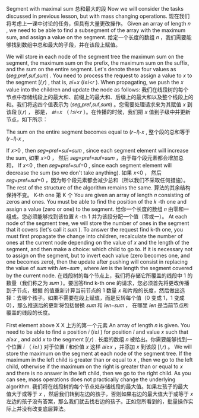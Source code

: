 Segment with maximal sum  总和最大的段
Now we will consider the tasks discussed in previous lesson, but with mass changing operations.
现在我们将考虑上一课中讨论的任务，但具有大量更改操作。
Given an array of length 𝑛
, we need to be able to find a subsegment of the array with the maximum sum, and assign a value on the segment.
给定一个长度的数组 𝑛
 ，我们需要能够找到数组中总和最大的子段，并在该段上赋值。

We will store in each node of the segment tree the maximum sum on the segment, the maximum sum on the prefix, the maximum sum on the suffix, and the sum on the entire segment. Let's denote these four values ​​as (𝑠𝑒𝑔,𝑝𝑟𝑒𝑓,𝑠𝑢𝑓,𝑠𝑢𝑚)
. You need to process the request to assign a value to 𝑥
 to the segment [𝑙,𝑟)
, that is, 𝑎𝑖=𝑥
 (𝑙≤𝑖<𝑟
). When propagating, we push the 𝑥
 value into the children and update the node as follows:
我们在线段树的每个节点中存储线段上的最大和、前缀上的最大和、后缀上的最大和以及整个线段上的和。我们将这四个值表示为 (𝑠𝑒𝑔,𝑝𝑟𝑒𝑓,𝑠𝑢𝑓,𝑠𝑢𝑚)
 。您需要处理请求来为其赋值 𝑥
 到该段 [𝑙,𝑟)
 ， 那是， 𝑎𝑖=𝑥
 （ 𝑙≤𝑖<𝑟
 ）。在传播的时候，我们把 𝑥
 值到子级中并更新节点，如下所示：

The sum on the entire segment becomes equal to (𝑟−𝑙)⋅𝑥
,
整个段的总和等于 (𝑟−𝑙)⋅𝑥
 ,

If 𝑥>0
, then 𝑠𝑒𝑔=𝑝𝑟𝑒𝑓=𝑠𝑢𝑓=𝑠𝑢𝑚
, since each segment element will increase the sum,
如果 𝑥>0
 ， 然后 𝑠𝑒𝑔=𝑝𝑟𝑒𝑓=𝑠𝑢𝑓=𝑠𝑢𝑚
 ，由于每个段元素都会增加总和，
If 𝑥<0
, then 𝑠𝑒𝑔=𝑝𝑟𝑒𝑓=𝑠𝑢𝑓=0
, since each segment element will decrease the sum (so we don't take anything).
如果 𝑥<0
 ， 然后 𝑠𝑒𝑔=𝑝𝑟𝑒𝑓=𝑠𝑢𝑓=0
 ，因为每个段元素都会减少总和（所以我们不采取任何措施）。
The rest of the structure of the algorithm remains the same.
算法的其余结构保持不变。
K-th one  第 K 个
You are given an array of length 𝑛
 consisting of zeros and ones. You must be able to find the position of the 𝑘
-th one and assign a value (zero or one) to the segment.
给你一个长度的数组 𝑛
 由零和一组成。您必须能够找到该位置 𝑘
 -th 1 并为该段分配一个值（零或一）。
At each node of the segment tree, we will store the number of ones in the segment that it covers (let's call it 𝑠𝑢𝑚
). To answer the request find k-th one, you must first propagate the change into children, recalculate the number of ones at the current node depending on the value of 𝑥
 and the length of the segment, and then make a choice: which child to go to. If it is necessary not to assign on the segment, but to invert each value (zero becomes one, and one becomes zero), then the update after pushing will consist in replacing the value of 𝑠𝑢𝑚
 with 𝑙𝑒𝑛−𝑠𝑢𝑚
, where 𝑙𝑒𝑛
 is the length the segment covered by the current node.
在线段树的每个节点上，我们将存储它所覆盖的线段中 1 的数量（我们称之为 𝑠𝑢𝑚
 ）。要回答find k-th one 的请求，您必须首先将更改传播到子节点，根据 的值重新计算当前节点的 1 数量 𝑥
 和片段的长度，然后做出选择：去哪个孩子。如果不需要在段上赋值，而是反转每个值（0 变成 1，1 变成 0），那么推送后的更新将包括替换 𝑠𝑢𝑚
 和 𝑙𝑒𝑛−𝑠𝑢𝑚
 ， 在哪里 𝑙𝑒𝑛
 是当前节点所覆盖的线段的长度。

First element above X  X 上方的第一个元素
An array of length 𝑛
 is given. You need to be able to find a position 𝑖
 (𝑖≥𝑙
) for position 𝑙
 and value 𝑥
 such that 𝑎𝑖≥𝑥
, and add 𝑥
 to the segment [𝑙,𝑟)
.
长度的数组 𝑛
 被给出。你需要能够找到一个位置 𝑖
 （ 𝑖≥𝑙
 ) 对于位置 𝑙
 和价值 𝑥
 这样 𝑎𝑖≥𝑥
 ，并添加 𝑥
 到该段 [𝑙,𝑟)
 。
We will store the maximum on the segment at each node of the segment tree. If the maximum in the left child is greater than or equal to 𝑥
, then we go to the left child, otherwise if the maximum on the right is greater than or equal to 𝑥
 and there is no answer in the left child, then we go to the right child. As you can see, mass operations does not practically change the underlying algorithm.
我们将在线段树的每个节点处存储线段的最大值。如果左孩子的最大值大于或等于 𝑥
 ，然后我们转到左边的孩子，否则如果右边的最大值大于或等于 𝑥
 左边的孩子没有答案，那么我们就去找右边的孩子。正如您所看到的，批量操作实际上并没有改变底层算法。